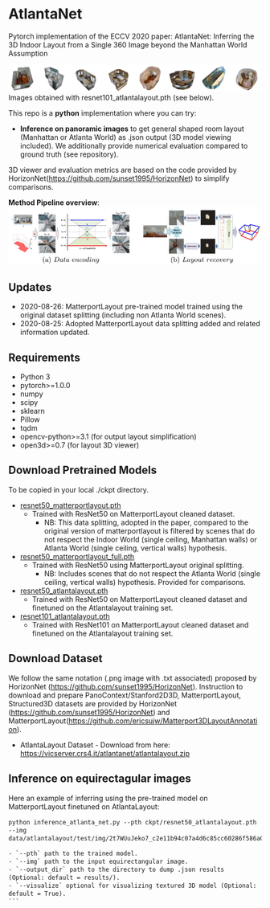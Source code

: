 # AtlantaNet
Pytorch implementation of the ECCV 2020 paper: AtlantaNet: Inferring the 3D Indoor Layout from a Single 360 Image beyond the Manhattan World Assumption

![](assets/teaser.jpg)
Images obtained with resnet101_atlantalayout.pth (see below).

This repo is a **python** implementation where you can try:
- **Inference on panoramic images** to get general shaped room layout (Manhattan or Atlanta World) as .json output (3D model viewing included).
We additionally provide numerical evaluation compared to ground truth (see repository).

3D viewer and evaluation metrics are based on the code provided by HorizonNet(https://github.com/sunset1995/HorizonNet) to simplify comparisons.

**Method Pipeline overview**:
![](assets/overview.jpg)

## Updates

* 2020-08-26: MatterportLayout pre-trained model trained using the original dataset splitting (including non Atlanta World scenes).
* 2020-08-25: Adopted MatterportLayout data splitting added and related information updated.


## Requirements
- Python 3
- pytorch>=1.0.0
- numpy
- scipy
- sklearn
- Pillow
- tqdm
- opencv-python>=3.1 (for output layout simplification)
- open3d>=0.7 (for layout 3D viewer)

## Download Pretrained Models
To be copied in your local ./ckpt directory.
- [resnet50_matterportlayout.pth](https://vicserver.crs4.it/atlantanet/resnet50_matterportlayout.pth)
    - Trained with ResNet50 on MatterportLayout cleaned dataset. 
	    - NB: This data splitting, adopted in the paper, compared to the original version of matterportlayout is filtered by scenes that do not respect the Indoor World (single ceiling, Manhattan walls) or Atlanta World (single ceiling, vertical walls) hypothesis. 
- [resnet50_matterportlayout_full.pth](https://vicserver.crs4.it/atlantanet/resnet50_matterportlayout_full.pth)
    - Trained with ResNet50 using MatterportLayout original splitting.  
	    - NB: Includes scenes that do not respect the Atlanta World (single ceiling, vertical walls) hypothesis. Provided for comparisons.
- [resnet50_atlantalayout.pth](https://vicserver.crs4.it/atlantanet/resnet50_atlantalayout.pth)
    - Trained with ResNet50 on MatterportLayout cleaned dataset and finetuned on the Atlantalayout training set.
- [resnet101_atlantalayout.pth](https://vicserver.crs4.it/atlantanet/resnet101_atlantalayout.pth)
    - Trained with ResNet101 on MatterportLayout cleaned dataset and finetuned on the Atlantalayout training set.

## Download Dataset
We follow the same notation (.png image with .txt associated) proposed by HorizonNet (https://github.com/sunset1995/HorizonNet).
Instruction to download and prepare PanoContext/Stanford2D3D, MatterportLayout, Structured3D datasets are provided by HorizonNet (https://github.com/sunset1995/HorizonNet) and MatterportLayout(https://github.com/ericsujw/Matterport3DLayoutAnnotation).

- AtlantaLayout Dataset
        - Download from here: https://vicserver.crs4.it/atlantanet/atlantalayout.zip
	
## Inference on equirectagular images	
Here an example of inferring using the pre-trained model on MatterportLayout finetuned on AtlantaLayout:
```
python inference_atlanta_net.py --pth ckpt/resnet50_atlantalayout.pth --img data/atlantalayout/test/img/2t7WUuJeko7_c2e11b94c07a4d6c85cc60286f586a02_equi.png
```    
    - `--pth` path to the trained model.
    - `--img` path to the input equirectangular image.
    - `--output_dir` path to the directory to dump .json results (Optional: default = results/).
    - `--visualize` optional for visualizing textured 3D model (Optional: default = True).
	```




